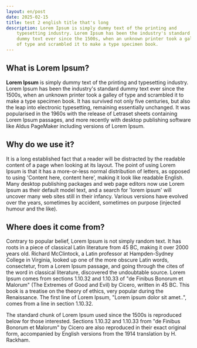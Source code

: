 ```yaml
---
layout: en/post
date: 2025-02-15
title: test 2 english title that's long
description: Lorem Ipsum is simply dummy text of the printing and
    typesetting industry. Lorem Ipsum has been the industry's standard 
    dummy text ever since the 1500s, when an unknown printer took a galley 
    of type and scrambled it to make a type specimen book.
---
```




## What is Lorem Ipsum?

**Lorem Ipsum** is simply dummy text of the printing and
 typesetting industry. Lorem Ipsum has been the industry's standard 
dummy text ever since the 1500s, when an unknown printer took a galley 
of type and scrambled it to make a type specimen book. It has survived 
not only five centuries, but also the leap into electronic typesetting, 
remaining essentially unchanged. It was popularised in the 1960s with 
the release of Letraset sheets containing Lorem Ipsum passages, and more
 recently with desktop publishing software like Aldus PageMaker 
including versions of Lorem Ipsum.

## Why do we use it?

It is a long established fact that a reader will be distracted by the
 readable content of a page when looking at its layout. The point of 
using Lorem Ipsum is that it has a more-or-less normal distribution of 
letters, as opposed to using 'Content here, content here', making it 
look like readable English. Many desktop publishing packages and web 
page editors now use Lorem Ipsum as their default model text, and a 
search for 'lorem ipsum' will uncover many web sites still in their 
infancy. Various versions have evolved over the years, sometimes by 
accident, sometimes on purpose (injected humour and the like).

## Where does it come from?

Contrary to popular belief, Lorem Ipsum is not simply random text. It
 has roots in a piece of classical Latin literature from 45 BC, making 
it over 2000 years old. Richard McClintock, a Latin professor at 
Hampden-Sydney College in Virginia, looked up one of the more obscure 
Latin words, consectetur, from a Lorem Ipsum passage, and going through 
the cites of the word in classical literature, discovered the 
undoubtable source. Lorem Ipsum comes from sections 1.10.32 and 1.10.33 
of "de Finibus Bonorum et Malorum" (The Extremes of Good and Evil) by 
Cicero, written in 45 BC. This book is a treatise on the theory of 
ethics, very popular during the Renaissance. The first line of Lorem 
Ipsum, "Lorem ipsum dolor sit amet..", comes from a line in section 
1.10.32.

The standard chunk of Lorem Ipsum used since the 1500s is
 reproduced below for those interested. Sections 1.10.32 and 1.10.33 
from "de Finibus Bonorum et Malorum" by Cicero are also reproduced in 
their exact original form, accompanied by English versions from the 1914
 translation by H. Rackham.

